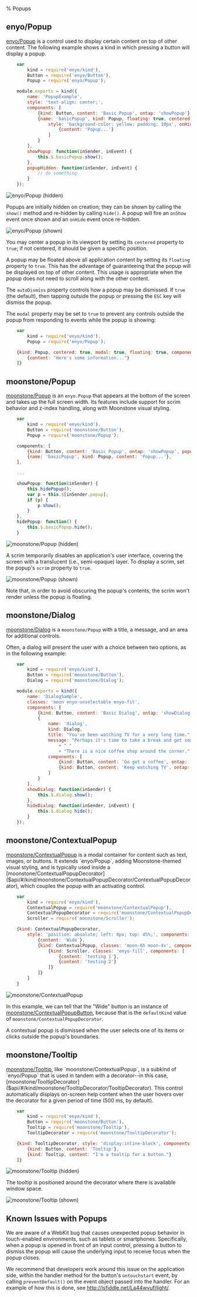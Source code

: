 % Popups

## enyo/Popup

[enyo/Popup]($api/#/kind/enyo/Popup/Popup) is a control used to display certain
content on top of other content.  The following example shows a kind in which
pressing a button will display a popup.

```javascript
    var
        kind = require('enyo/kind'),
        Button = require('enyo/Button'),
        Popup = require('enyo/Popup');

    module.exports = kind({
        name: 'PopupExample',
        style: 'text-align: center;',
        components: [
            {kind: Button, content: 'Basic Popup', ontap: 'showPopup'},
            {name: 'basicPopup', kind: Popup, floating: true, centered: true,
                style: 'background-color: yellow; padding: 10px', onHide: 'popupHidden', components: [
                    {content: 'Popup...'}
                ]
            }
        ],
        showPopup: function(inSender, inEvent) {
            this.$.basicPopup.show();
        },
        popupHidden: function(inSender, inEvent) {
            // do something
        }
    });
```

![_enyo/Popup (hidden)_](../../assets/enyo-popup-hidden.png)

Popups are initially hidden on creation; they can be shown by calling the
`show()` method and re-hidden by calling `hide()`.  A popup will fire an
`onShow` event once shown and an `onHide` event once re-hidden. 

![_enyo/Popup (shown)_](../../assets/enyo-popup-shown.png)

You may center a popup in its viewport by setting its `centered` property to
`true`; if not centered, it should be given a specific position.

A popup may be floated above all application content by setting its `floating`
property to `true`.  This has the advantage of guaranteeing that the popup will
be displayed on top of other content.  This usage is appropriate when the popup
does not need to scroll along with the other content.

The `autoDismiss` property controls how a popup may be dismissed. If `true` (the
default), then tapping outside the popup or pressing the `ESC` key will dismiss
the popup.

The `modal` property may be set to `true` to prevent any controls outside the
popup from responding to events while the popup is showing:

```javascript
    var
        kind = require('enyo/kind'),
        Popup = require('enyo/Popup');

    {kind: Popup, centered: true, modal: true, floating: true, components: [
        {content: "Here's some information..."}
    ]}
```

## moonstone/Popup

[moonstone/Popup]($api/#/kind/moonstone/Popup/Popup) is an `enyo.Popup` that
appears at the bottom of the screen and takes up the full screen width.  Its
features include support for scrim behavior and z-index handling, along with
Moonstone visual styling.

```javascript
    var
        kind = require('enyo/kind'),
        Button = require('moonstone/Button'),
        Popup = require('moonstone/Popup');

    components: [
        {kind: Button, content: 'Basic Popup', ontap: 'showPopup', popup: 'basicPopup'},
        {name: 'basicPopup', kind: Popup, content: 'Popup...'},
    ],

    ...

    showPopup: function(inSender) {
        this.hidePopup();
        var p = this.$[inSender.popup];
        if (p) {
            p.show();
        }
    },
    hidePopup: function() {
        this.$.basicPopup.hide();
    }
```

![_moonstone/Popup (hidden)_](../../assets/popup-hidden.png)

A scrim temporarily disables an application's user interface, covering the
screen with a translucent (i.e., semi-opaque) layer.  To display a scrim, set
the popup's `scrim` property to `true`. 

![_moonstone/Popup (shown)_](../../assets/popup-shown.png)

Note that, in order to avoid obscuring the popup's contents, the scrim won't
render unless the popup is floating.

## moonstone/Dialog

[moonstone/Dialog]($api/#/kind/moonstone/Dialog/Dialog) is a `moonstone/Popup`
with a title, a message, and an area for additional controls.

Often, a dialog will present the user with a choice between two options, as in
the following example:

```javascript
    var
        kind = require('enyo/kind'),
        Button = require('moonstone/Button'),
        Dialog = require('moonstone/Dialog');

    module.exports = kind({
        name: 'DialogSample',
        classes: 'moon enyo-unselectable enyo-fit',
        components: [
            {kind: Button, content: 'Basic Dialog', ontap: 'showDialog'},
            {
                name: 'dialog',
                kind: Dialog,
                title: "You've been watching TV for a very long time.",
                message: "Perhaps it's time to take a break and get some fresh air."
                    + " "
                    + "There is a nice coffee shop around the corner.",
                components: [
                    {kind: Button, content: 'Go get a coffee', ontap: 'hideDialog'},
                    {kind: Button, content: 'Keep watching TV', ontap: 'hideDialog'}
                ]
            }
        ],
        showDialog: function(inSender) {
            this.$.dialog.show();
        },
        hideDialog: function(inSender, inEvent) {
            this.$.dialog.hide();
        }
    });
```

## moonstone/ContextualPopup

[moonstone/ContextualPopup]($api/#/kind/moonstone/ContextualPopup/ContextualPopup)
is a modal container for content such as text, images, or buttons.  It extends
`enyo/Popup`, adding Moonstone-themed visual styling, and is typically used
inside a [moonstone/ContextualPopupDecorator]($api/#/kind/moonstone/ContextualPopupDecorator/ContextualPopupDecorator),
which couples the popup with an activating control.

```javascript
    var
        kind = require('enyo/kind'),
        ContextualPopup = require('moonstone/ContextualPopup'),
        ContextualPopupDecorator = require('moonstone/ContextualPopupDecorator'),
        Scroller = require('moonstone/Scroller');

    {kind: ContextualPopupDecorator,
        style: 'position: absolute; left: 0px; top: 45%;', components: [
            {content: 'Wide'},
            {kind: ContextualPopup, classes: 'moon-6h moon-4v', components: [
                {kind: Scroller, classes: 'enyo-fill', components: [
                    {content: 'testing 1'},
                    {content: 'testing 2'}
                ]}
            ]}
        ]
    }
```

![_moonstone/ContextualPopup_](../../assets/contextual-popup-shown.png)

In this example, we can tell that the "Wide" button is an instance of
[moonstone/ContextualPopupButton]($api/#/kind/moonstone/ContextualPopupButton/ContextualPopupButton),
because that is the `defaultKind` value of `moonstone/ContextualPopupDecorator`.

A contextual popup is dismissed when the user selects one of its items or clicks
outside the popup's boundaries.

## moonstone/Tooltip

[moonstone/Tooltip]($api/#/kind/moonstone/Tooltip/Tooltip), like
`moonstone/ContextualPopup`, is a subkind of `enyo/Popup` that is used in tandem
with a decorator--in this case,
[moonstone/TooltipDecorator]($api/#/kind/moonstone/TooltipDecorator/TooltipDecorator).
This control automatically displays on-screen help content when the user hovers
over the decorator for a given period of time (500 ms, by default).

```javascript
    var
        kind = require('enyo/kind'),
        Button = require('moonstone/Button'),
        Tooltip = require('moonstone/Tooltip'),
        TooltipDecorator = require('moonstone/TooltipDecorator');

    {kind: TooltipDecorator, style: 'display:inline-block', components: [
        {kind: Button, content: 'Tooltip'},
        {kind: Tooltip, content: "I'm a tooltip for a button."}
    ]}
```

![_moonstone/Tooltip_ (hidden)](../../assets/tooltip-hidden.png)

The tooltip is positioned around the decorator where there is available window
space.

![_moonstone/Tooltip_ (shown)](../../assets/tooltip-shown.png)

## Known Issues with Popups

We are aware of a WebKit bug that causes unexpected popup behavior in
touch-enabled environments, such as tablets or smartphones.  Specifically, when
a popup is opened in front of an input control, pressing a button to dismiss the
popup will cause the underlying input to receive focus when the popup closes.

We recommend that developers work around this issue on the application side,
within the handler method for the button's `ontouchstart` event, by calling
`preventDefault()` on the event object passed into the handler.  For an example
of how this is done, see <http://jsfiddle.net/La44wvuf/light/>.
